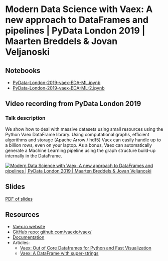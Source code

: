# Modern Data Science with Vaex: A new approach to DataFrames and pipelines  | PyData London 2019 | Maarten Breddels & Jovan Veljanoski


## Notebooks
 * [PyData-London-2019-vaex-EDA-ML.ipynb](https://nbviewer.jupyter.org/github/vaexio/vaex-talks/blob/eupy-2019/2019-pydata-london/PyData-London-2019-vaex-EDA-ML.ipynb)
 * [PyData-London-2019-vaex-EDA-ML-2.ipynb](https://nbviewer.jupyter.org/github/vaexio/vaex-talks/blob/eupy-2019/2019-pydata-london/PyData-London-2019-vaex-EDA-ML-2.ipynb)


## Video recording from PyData London 2019

### Talk description

We show how to deal with massive datasets using small resources using the Python Vaex DataFrame library. Using computational graphs, efficient algorithms and storage (Apache Arrow / hdf5) Vaex can easily handle up to a billion rows, even on your laptop. As a bonus, Vaex can automatically generate a Machine Learning pipeline using the graph structure build-up internally in the DataFrame.

[![Modern Data Science with Vaex: A new approach to DataFrames and pipelines  | PyData London 2019 | Maarten Breddels & Jovan Veljanoski
](https://www.youtube.com/watch?v=2Tt0i823-ec)](https://www.youtube.com/watch?v=2Tt0i823-ec "Modern Data Science with Vaex: A new approach to DataFrames and pipelines  | PyData London 2019 | Maarten Breddels & Jovan Veljanoski
")

## Slides

[PDF of slides](2019-vaex-pydata-london.pdf)

## Resources

 * [Vaex.io website](vaex.io)
 * [GitHub repo: github.com/vaexio/vaex/](https://github.com/vaexio/vaex/)
 * [Documentation](https://docs.vaex.io)
 * Articles:
   * [Vaex: Out of Core Dataframes for Python and Fast Visualization](https://towardsdatascience.com/vaex-out-of-core-dataframes-for-python-and-fast-visualization-12c102db044a)
   * [Vaex: A DataFrame with super-strings](https://towardsdatascience.com/vaex-a-dataframe-with-super-strings-789b92e8d861)

